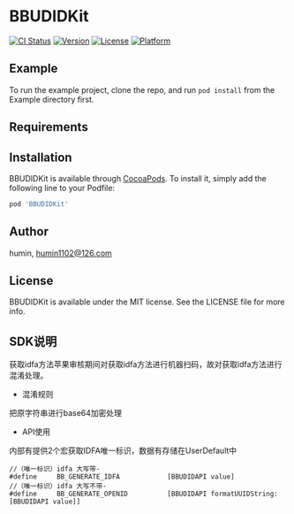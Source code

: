 # BBUDIDKit

[![CI Status](https://img.shields.io/travis/humin/BBUDIDKit.svg?style=flat)](https://travis-ci.org/humin/BBUDIDKit)
[![Version](https://img.shields.io/cocoapods/v/BBUDIDKit.svg?style=flat)](https://cocoapods.org/pods/BBUDIDKit)
[![License](https://img.shields.io/cocoapods/l/BBUDIDKit.svg?style=flat)](https://cocoapods.org/pods/BBUDIDKit)
[![Platform](https://img.shields.io/cocoapods/p/BBUDIDKit.svg?style=flat)](https://cocoapods.org/pods/BBUDIDKit)

## Example

To run the example project, clone the repo, and run `pod install` from the Example directory first.

## Requirements

## Installation

BBUDIDKit is available through [CocoaPods](https://cocoapods.org). To install
it, simply add the following line to your Podfile:

```ruby
pod 'BBUDIDKit'
```

## Author

humin, humin1102@126.com

## License

BBUDIDKit is available under the MIT license. See the LICENSE file for more info.

## SDK说明

获取idfa方法苹果审核期间对获取idfa方法进行机器扫码，故对获取idfa方法进行混淆处理。

* 混淆规则

把原字符串进行base64加密处理

* API使用

内部有提供2个宏获取IDFA唯一标识，数据有存储在UserDefault中
```
//（唯一标识）idfa 大写带-
#define     BB_GENERATE_IDFA            [BBUDIDAPI value]
//（唯一标识）idfa 大写不带-
#define     BB_GENERATE_OPENID          [BBUDIDAPI formatUUIDString:[BBUDIDAPI value]]
```
